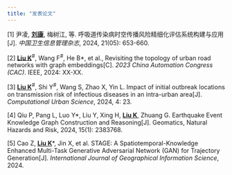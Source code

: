 ```yaml
---
title: "发表论文"
---
```


[1] 尹凌, <u><b>刘康</b></u>, 梅树江, 等. 呼吸道传染病时空传播风险精细化评估系统构建与应用[J]. _中国卫生信息管理杂志_, 2024, 21(05): 653-660.

[2] <u><b>Liu K</b></u><sup>#</sup>, Wang F<sup>#</sup>, He B*, et al., Revisiting the topology of urban road networks with graph embeddings[C]. _2023 China Automation Congress (CAC)_. IEEE, 2024: XX-XX.

[3] <u><b>Liu K</b></u><sup>#</sup>, Shi Y<sup>#</sup>, Wang S, Zhao X, Yin L. Impact of initial outbreak locations on transmission risk of infectious diseases in an intra-urban area[J]. _Computational Urban Science_, 2024, 4: 23.

[4] Qiu P, Pang L, Luo Y*, Liu Y, Xing H, <u><b>Liu K</b></u>, Zhuang G. Earthquake Event Knowledge Graph Construction and Reasoning[J]. Geomatics, Natural Hazards and Risk, 2024, 15(1): 2383768.

[5] Cao Z, <u><b>Liu K</b></u>*, Jin X, et al. STAGE: A Spatiotemporal-Knowledge Enhanced Multi-Task Generative Adversarial Network (GAN) for Trajectory Generation[J]. _International Journal of Geographical Information Science_, 2024.
